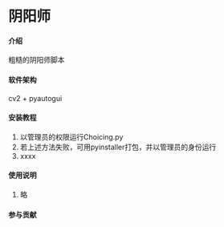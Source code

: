# 阴阳师

#### 介绍
粗糙的阴阳师脚本

#### 软件架构
cv2 + pyautogui

#### 安装教程

1.  以管理员的权限运行Choicing.py
2.  若上述方法失败，可用pyinstaller打包，并以管理员的身份运行
3.  xxxx

#### 使用说明

1.  略

#### 参与贡献





